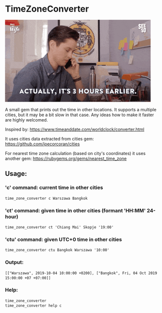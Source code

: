 # TimeZoneConverter

![screenshot](img/time-zone.gif)

A small gem that prints out the time in other locations.
It supports a multiple cities, but it may be a bit slow in that case.
Any ideas how to make it faster are highly welcomed.

Inspired by:
https://www.timeanddate.com/worldclock/converter.html

It uses cities data extracted from cities gem: 
https://github.com/joecorcoran/cities

For nearest time zone calculation (based on city's coordinates) it uses another gem: https://rubygems.org/gems/nearest_time_zone

## Usage:

### 'c' command: current time in other cities
```
time_zone_converter c Warszawa Bangkok
```

### 'ct' command: given time in other cities (formant 'HH:MM' 24-hour)
```
time_zone_converter ct 'Chiang Mai' Skopje '19:00'
```

### 'ctu' command: given UTC+0 time in other cities
```
time_zone_converter ctu Bangkok Warszawa '10:00'
```


### Output:

```
[["Warszawa", 2019-10-04 10:00:00 +0200], ["Bangkok", Fri, 04 Oct 2019 15:00:00 +07 +07:00]]
```

### Help:

```
time_zone_converter
time_zone_converter help c
```

